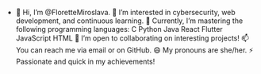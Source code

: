    - 👋 Hi, I’m @FloretteMiroslava.
👀 I’m interested in cybersecurity, web development, and continuous learning.
🌱 Currently, I’m mastering the following programming languages:
C
Python
Java
React
Flutter
JavaScript
HTML
💞️ I’m open to collaborating on interesting projects!
📫 You can reach me via email or on GitHub.
😄 My pronouns are she/her.
⚡ Passionate and quick in my achievements!

<!---
FloretteMiroslava/FloretteMiroslava is a ✨ special ✨ repository because its `README.md` (this file) appears on your GitHub profile.
You can click the Preview link to take a look at your changes.
--->
